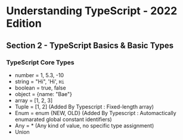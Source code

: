 # Understanding TypeScript - 2022 Edition

## Section 2 - TypeScript Basics & Basic Types

### TypeScript Core Types

- number = 1, 5.3, -10
- string = "Hi", 'Hi', `Hi`
- boolean = true, false
- object = {name: "Bae"}
- array = [1, 2, 3]
- Tuple = [1, 2] (Added By Typescript : Fixed-length array)
- Enum = enum {NEW, OLD} (Added By Typescript : Automactically enumarated global constant identifiers)
- Any = \* (Any kind of value, no specific type assignment)
- Union
